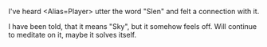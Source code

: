 I've heard <Alias=Player> utter the word "Slen" and felt a connection with it.

I have been told, that it means "Sky", but it somehow feels off. Will continue to meditate on it, maybe it solves itself.
